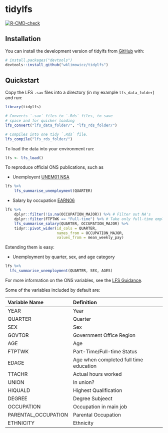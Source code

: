 
<!-- README.md is generated from README.Rmd. Please edit that file -->

# tidylfs

<!-- badges: start -->

[![R-CMD-check](https://github.com/wklimowicz/tidylfs/workflows/R-CMD-check/badge.svg)](https://github.com/wklimowicz/tidylfs/actions)
<!-- badges: end -->

## Installation

You can install the development version of tidylfs from
[GitHub](https://github.com/) with:

``` r
# install.packages("devtools")
devtools::install_github("wklimowicz/tidylfs")
```

## Quickstart

Copy the LFS `.sav` files into a directory (in my example
`lfs_data_folder`) and run:

``` r
library(tidylfs)

# Converts `.sav` files to `.Rds` files, to save
# space and for quicker loading
lfs_convert("lfs_data_folder/", "lfs_rds_folder/")

# Compiles into one tidy `.Rds` file.
lfs_compile("lfs_rds_folder/")
```

To load the data into your environment run:

``` r
lfs <- lfs_load()
```

To reproduce official ONS publications, such as

  - Unemployent [UNEM01
    NSA](https://www.ons.gov.uk/employmentandlabourmarket/peoplenotinwork/unemployment/datasets/unemploymentbyageanddurationnotseasonallyadjustedunem01nsa)

<!-- end list -->

``` r
lfs %>%
    lfs_summarise_unemployment(QUARTER)
```

  - Salary by occupation
    [EARN06](https://www.ons.gov.uk/employmentandlabourmarket/peopleinwork/earningsandworkinghours/datasets/grossweeklyearningsbyoccupationearn06)

<!-- end list -->

``` r
lfs %>%
    dplyr::filter(!is.na(OCCUPATION_MAJOR)) %>% # Filter out NA's
    dplyr::filter(FTPTWK == "Full-time") %>% # Take only full-time employees
    lfs_summarise_salary(QUARTER, OCCUPATION_MAJOR) %>%
    tidyr::pivot_wider(id_cols = QUARTER,
                       names_from = OCCUPATION_MAJOR,
                       values_from = mean_weekly_pay)
```

Extending them is easy:

  - Unemployment by quarter, sex, and age category

<!-- end list -->

``` r
lfs %>%
  lfs_summarise_unemployment(QUARTER, SEX, AGES)
```

For more information on the ONS variables, see the [LFS
Guidance](https://www.ons.gov.uk/employmentandlabourmarket/peopleinwork/employmentandemployeetypes/methodologies/labourforcesurveyuserguidance).

Some of the variables included by default are:

| Variable Name        | Definition                             |
| :------------------- | :------------------------------------- |
| YEAR                 | Year                                   |
| QUARTER              | Quarter                                |
| SEX                  | Sex                                    |
| GOVTOR               | Government Office Region               |
| AGE                  | Age                                    |
| FTPTWK               | Part-Time/Full-time Status             |
| EDAGE                | Age when completed full time education |
| TTACHR               | Actual hours worked                    |
| UNION                | In union?                              |
| HIQUALD              | Highest Qualification                  |
| DEGREE               | Degree Subjeect                        |
| OCCUPATION           | Occupation in main job                 |
| PARENTAL\_OCCUPATION | Parental Occupation                    |
| ETHNICITY            | Ethnicity                              |
